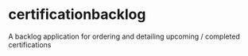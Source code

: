 # certificationbacklog
A backlog application for ordering and detailing upcoming / completed certifications
